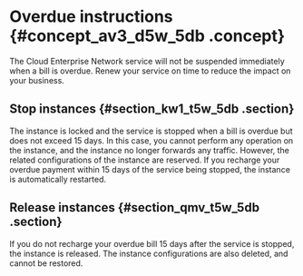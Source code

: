 # Overdue instructions {#concept_av3_d5w_5db .concept}

The Cloud Enterprise Network service will not be suspended immediately when a bill is overdue. Renew your service on time to reduce the impact on your business.

## Stop instances {#section_kw1_t5w_5db .section}

The instance is locked and the service is stopped when a bill is overdue but does not exceed 15 days. In this case, you cannot perform any operation on the instance, and the instance no longer forwards any traffic. However, the related configurations of the instance are reserved. If you recharge your overdue payment within 15 days of the service being stopped, the instance is automatically restarted.

## Release instances {#section_qmv_t5w_5db .section}

If you do not recharge your overdue bill 15 days after the service is stopped, the instance is released. The instance configurations are also deleted, and cannot be restored.

